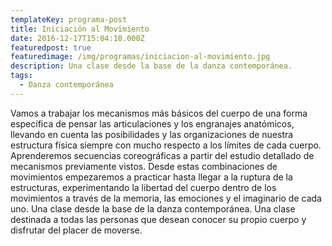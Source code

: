 ```yaml
---
templateKey: programa-post
title: Iniciación al Movimiento
date: 2016-12-17T15:04:10.000Z
featuredpost: true
featuredimage: /img/programas/iniciacion-al-movimiento.jpg
description: Una clase desde la base de la danza contemporánea.
tags:
  - Danza contemporánea
---
```


Vamos a trabajar los mecanismos más básicos del cuerpo de una forma específica de pensar las articulaciones y los engranajes anatómicos, llevando en cuenta las posibilidades y las organizaciones de nuestra estructura física siempre con mucho respecto a los límites de cada cuerpo.
Aprenderemos secuencias coreográficas a partir del estudio detallado de mecanismos previamente vistos. Desde estas combinaciones de movimientos empezaremos a practicar hasta llegar a la ruptura de la estructuras, experimentando la libertad del cuerpo dentro de los movimientos a través de la memoria, las emociones y el imaginario de cada uno.
Una clase desde la base de la danza contemporánea.
Una clase destinada a todas las personas que desean conocer su propio cuerpo y disfrutar del placer de moverse.
